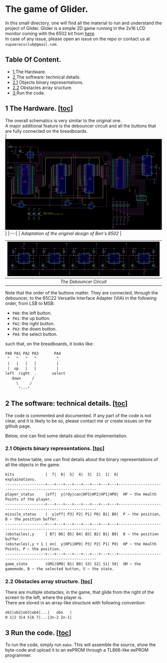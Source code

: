 # The game of Glider.
In this small directory, one will find all the material to run and understand the project of Glider. Glider is a simple 2D game running in the 2x16 LCD monitor coming with the 6502 kit from [here](https://eater.net/6502).  
In case of any issue, please open an issue on the repo or contact us at `supaerocsclub@gmail.com`.


## Table Of Content.
- [1  ](https://github.com/Supaero-Computer-Science-Club/6502-game-of-GLIDER/tree/main/#1-the-hardware-toc                               ) The Hardware.
- [2  ](https://github.com/Supaero-Computer-Science-Club/6502-game-of-GLIDER/tree/main/#2-the-software-technical-details-toc             ) The software: technical details.
- [2.1](https://github.com/Supaero-Computer-Science-Club/6502-game-of-GLIDER/tree/main/#21-objects-binary-representations-toc            ) Objects binary representations.
- [2.2](https://github.com/Supaero-Computer-Science-Club/6502-game-of-GLIDER/tree/main/#22-obstacles-array-structure-toc                 ) Obstacles array sructure.
- [3  ](https://github.com/Supaero-Computer-Science-Club/6502-game-of-GLIDER/tree/main/#3-run-the-code-toc                               ) Run the code.

## 1 The Hardware. [[toc](https://github.com/Supaero-Computer-Science-Club/6502-game-of-GLIDER/tree/main/#table-of-content)]
The overall schematics is very similar to the original one.  
A major additional feature is the debouncer circuit and all the buttons that are fully connected on the breadboards.  
| ![glider-schematics.png](https://github.com/Supaero-Computer-Science-Club/6502-game-of-GLIDER/blob/main/res/glider-schematics.png) | 
|:--:| 
| *Adaptation of the original design of Ben's 6502* |

| ![glider-debouncer-schematics.png](https://github.com/Supaero-Computer-Science-Club/6502-game-of-GLIDER/blob/main/res/glider-debouncer-schematics.png) | 
|:--:| 
| *The Debouncer Circuit* |

Note that the order of the buttons matter. They are connected, through the debouncer, to the 65C22 Versatile Interface Adapter (VIA) in the following order, from LSB to MSB:  
- `PA0`: the left button.
- `PA1`: the up button.
- `PA2`: the right button.
- `PA3`: the down button.
- `PA4`: the select button.  
 
such that, on the breadboards, it looks like:
```
PA0 PA1 PA2 PA3       PA4
 ^   ^   ^   ^         ^ 
 |   |   |   |         | 
 |  up   |   |         | 
left  right  .       select
   down     /
     \     /
      °---°
```

## 2 The software: technical details. [[toc](https://github.com/Supaero-Computer-Science-Club/6502-game-of-GLIDER/tree/main/#table-of-content)]
The code is commented and documented. If any part of the code is not clear, and it is likely to be so, please contact me or create issues on the github page. 

Below, one can find some details about the implementation.
### 2.1 Objects binary representations. [[toc](https://github.com/Supaero-Computer-Science-Club/6502-game-of-GLIDER/tree/main/#table-of-content)]
In the below table, one can find details about the binary representations of all the objects in the game.

```
bits              |  7|  6|  5|  4|  3|  2|  1|  0|                      explainations.
------------------+---+---+---+---+---+---+---+---+------------------------------------------------------------
player_status     |off|  y|rdy|can|HP3|HP2|HP1|HP0|  HP ~ the Health Points of the player.
------------------+---+---+---+---+---+---+---+---+------------------------------------------------------------
missile_status    |  y|off| P3| P2| P1| P0| B1| B0|  P ~ the position, B ~ the position buffer.
------------------+---+---+---+---+---+---+---+---+------------------------------------------------------------
(obstacles),y     | B7| B6| B5| B4| B3| B2| B1| B0|  B ~ the position buffer.
(obstacles),y + 1 | on|  y|HP1|HP0| P3| P2| P1| P0|  HP ~ the Health Points, P ~ the position.
------------------+---+---+---+---+---+---+---+---+------------------------------------------------------------
game_state        |GM1|GM0| B1| B0| S3| S2| S1| S0|  GM ~ the gamemode, B ~ the selected button, S ~ the state.
```

### 2.2 Obstacles array structure. [[toc](https://github.com/Supaero-Computer-Science-Club/6502-game-of-GLIDER/tree/main/#table-of-content)]
There are multiple obstacles, in the game, that glide from the right of the screen to the left, where the player is.  
There are stored in an array-like structure with following convention:
```
ob1|ob2|ob3|ob4|...|   obn   |
0 1|2 3|4 5|6 7|...|2n-2 2n-1|
```

## 3 Run the code. [[toc](https://github.com/Supaero-Computer-Science-Club/6502-game-of-GLIDER/tree/main/#table-of-content)]

To run the code, simply run `make`. This will assemble the source, show the byte-code and upload it to an eePROM through a TL866-like eePROM programmer.
